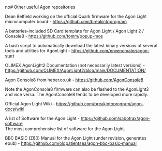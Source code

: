 no# Other useful Agon repositories

Dean Belfield working on the official Quark firmware for the Agon Light microcomputer board - https://github.com/breakintoprogram

A batteries-included SD Card template for Agon Light / Agon Light 2 / Console8 - https://github.com/tomm/popup-mos

A bash script to automatically download the latest binary versions of several tools and utilities for AgonLight - https://github.com/envenomator/agon-start

OLIMEX AgonLight2 Documentation (not necessarily latest versions) - https://github.com/OLIMEX/AgonLight2/blob/main/DOCUMENTATION/

Agon Console8 from heber.co.uk - https://github.com/AgonConsole8

Note the AgonConsole8 firmware can also be flashed to the AgonLight2 and vice versa. The AgonConsole8 tends to be developed more rapidly.

Official Agon Light Wiki - https://github.com/breakintoprogram/agon-docs/wiki

A list of Software for the Agon Light - https://github.com/sabotrax/agon-software<br>The most comprehensive list of software for the Agon Light.

BBC BASIC (Z80) Manual for the Agon Light (under revision, generates epub) - https://github.com/oldpatientsea/agon-bbc-basic-manual
